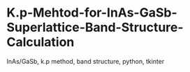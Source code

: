 # K.p-Mehtod-for-InAs-GaSb-Superlattice-Band-Structure-Calculation
 InAs/GaSb, k.p method, band structure, python, tkinter
